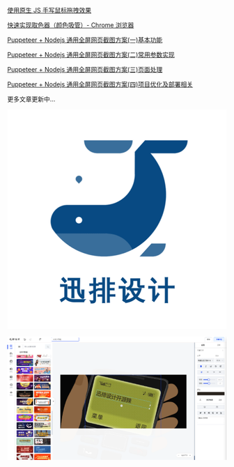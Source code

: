 [使用原生 JS 手写鼠标拖拽效果](https://juejin.cn/post/7145447742515445791)

[快速实现取色器（颜色吸管）- Chrome 浏览器](https://juejin.cn/post/7140172562314559502)

[Puppeteer + Nodejs 通用全屏网页截图方案(一)基本功能](https://juejin.cn/post/7111875693255852062)

[Puppeteer + Nodejs 通用全屏网页截图方案(二)常用参数实现](https://juejin.cn/post/7112243530999234574)

[Puppeteer + Nodejs 通用全屏网页截图方案(三)页面处理](https://juejin.cn/post/7112855391700008990)

[Puppeteer + Nodejs 通用全屏网页截图方案(四)项目优化及部署相关](https://juejin.cn/post/7113593347981180959)

更多文章更新中...

![](../images/logo.png)

![](../images/2023-7-16-1689491367478.png)
